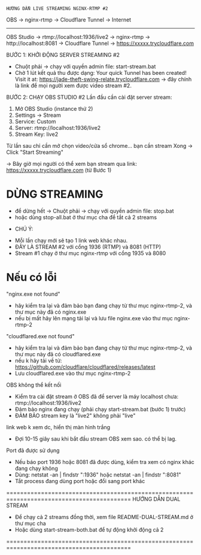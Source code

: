 
    HƯỚNG DẪN LIVE STREAMING NGINX-RTMP #2
   OBS → nginx-rtmp → Cloudflare Tunnel → Internet

--------------------
OBS Studio → rtmp://localhost:1936/live2 → nginx-rtmp → http://localhost:8081 → Cloudflare Tunnel → https://xxxxx.trycloudflare.com


BƯỚC 1: KHỞI ĐỘNG SERVER STREAMING #2
- Chuột phải -> chạy với quyền admin file: start-stream.bat
- Chờ 1 lút kết quả thu được dạng: 
Your quick Tunnel has been created! Visit it at:
https://jade-theft-swing-relate.trycloudflare.com
-> đây chính là link để mọi người xem được video stream #2.

BƯỚC 2: CHẠY OBS STUDIO #2
Lần đầu cần cài đặt server stream:
1. Mở OBS Studio (instance thứ 2)
2. Settings → Stream
3. Service: Custom
4. Server: rtmp://localhost:1936/live2
5. Stream Key: live2

Từ lần sau chỉ cần mở chọn video/cửa sổ chrome... bạn cần stream
Xong -> Click "Start Streaming"

-> Bây giờ mọi người có thể xem bạn stream qua link: https://xxxxx.trycloudflare.com (từ Bước 1)

DỪNG STREAMING
=================
- để dừng hết -> Chuột phải -> chạy với quyền admin file: stop.bat
- hoặc dùng stop-all.bat ở thư mục cha để tắt cả 2 streams


* CHÚ Ý: 
- Mỗi lần chạy mới sẽ tạo 1 link web khác nhau.
- ĐÂY LÀ STREAM #2 với cổng 1936 (RTMP) và 8081 (HTTP)
- Stream #1 chạy ở thư mục nginx-rtmp với cổng 1935 và 8080

Nếu có lỗi
==================
"nginx.exe not found"
- hãy kiểm tra lại và đảm bảo bạn đang chạy từ thư mục nginx-rtmp-2, và thư mục này đã có nginx.exe
- nếu bị mất hãy lên mạng tải lại và lưu file nginx.exe vào thư mục nginx-rtmp-2

"cloudflared.exe not found"
- hãy kiểm tra lại và đảm bảo bạn đang chạy từ thư mục nginx-rtmp-2, và thư mục này đã có cloudflared.exe 
- nếu k hãy tải về từ: https://github.com/cloudflare/cloudflared/releases/latest
- Lưu cloudflared.exe vào thư mục nginx-rtmp-2

OBS không thể kết nối
- Kiểm tra cài đặt stream ở OBS đã để server là máy localhost chưa: rtmp://localhost:1936/live2
- Đảm bảo nginx đang chạy (phải chạy start-stream.bat (bước 1) trước)
- ĐẢM BẢO stream key là "live2" không phải "live"

link web k xem dc, hiển thị màn hình trắng
- Đợi 10-15 giây sau khi bắt đầu stream OBS xem sao. có thể bị lag.

Port đã được sử dụng
- Nếu báo port 1936 hoặc 8081 đã được dùng, kiểm tra xem có nginx khác đang chạy không
- Dùng: netstat -an | findstr ":1936" hoặc netstat -an | findstr ":8081"
- Tắt process đang dùng port hoặc đổi sang port khác

==========================================================================================
HƯỚNG DẪN DUAL STREAM
- Để chạy cả 2 streams đồng thời, xem file README-DUAL-STREAM.md ở thư mục cha
- Hoặc dùng start-stream-both.bat để tự động khởi động cả 2

==========================================================================================
